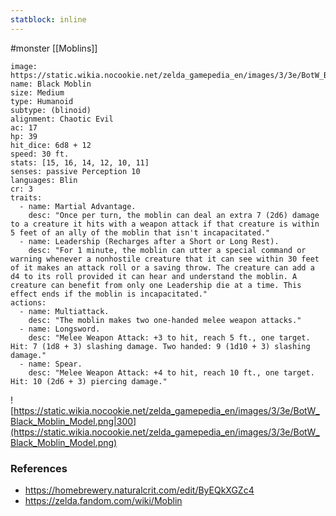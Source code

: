 ```yaml
---
statblock: inline
---
```

 #monster [[Moblins]]

```statblock
image: https://static.wikia.nocookie.net/zelda_gamepedia_en/images/3/3e/BotW_Black_Moblin_Model.png
name: Black Moblin
size: Medium
type: Humanoid
subtype: (blinoid)
alignment: Chaotic Evil
ac: 17
hp: 39
hit_dice: 6d8 + 12
speed: 30 ft.
stats: [15, 16, 14, 12, 10, 11]
senses: passive Perception 10
languages: Blin
cr: 3
traits:
  - name: Martial Advantage.
    desc: "Once per turn, the moblin can deal an extra 7 (2d6) damage to a creature it hits with a weapon attack if that creature is within 5 feet of an ally of the moblin that isn't incapacitated."
  - name: Leadership (Recharges after a Short or Long Rest).
    desc: "For 1 minute, the moblin can utter a special command or warning whenever a nonhostile creature that it can see within 30 feet of it makes an attack roll or a saving throw. The creature can add a d4 to its roll provided it can hear and understand the moblin. A creature can benefit from only one Leadership die at a time. This effect ends if the moblin is incapacitated."
actions:
  - name: Multiattack.
    desc: "The moblin makes two one-handed melee weapon attacks."
  - name: Longsword.
    desc: "Melee Weapon Attack: +3 to hit, reach 5 ft., one target. Hit: 7 (1d8 + 3) slashing damage. Two handed: 9 (1d10 + 3) slashing damage."
  - name: Spear.
    desc: "Melee Weapon Attack: +4 to hit, reach 10 ft., one target. Hit: 10 (2d6 + 3) piercing damage."
```

![https://static.wikia.nocookie.net/zelda_gamepedia_en/images/3/3e/BotW_Black_Moblin_Model.png|300](https://static.wikia.nocookie.net/zelda_gamepedia_en/images/3/3e/BotW_Black_Moblin_Model.png)

### References

* https://homebrewery.naturalcrit.com/edit/ByEQkXGZc4
* https://zelda.fandom.com/wiki/Moblin